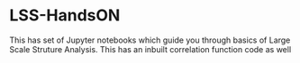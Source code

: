 # LSS-HandsON

This has set of Jupyter notebooks which guide you through basics of Large Scale Struture Analysis. This has an inbuilt correlation function code as well